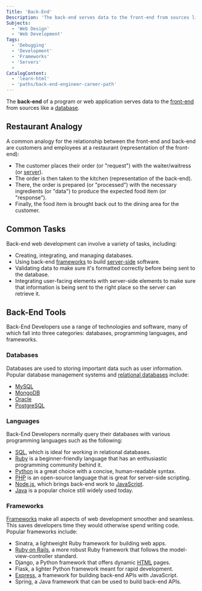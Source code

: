 ```yaml
---
Title: 'Back-End'
Description: 'The back-end serves data to the front-end from sources like a database.'
Subjects:
  - 'Web Design'
  - 'Web Development'
Tags:
  - 'Debugging'
  - 'Development'
  - 'Frameworks'
  - 'Servers'
  - 
CatalogContent:
  - 'learn-html'
  - 'paths/back-end-engineer-career-path'
---
```


<link rel="canonical" href="https://www.codecademy.com/resources/blog/what-is-back-end/" />

The **back-end** of a program or web application serves data to the [front-end](https://www.codecademy.com/resources/docs/general/front-end) from sources like a [database](https://www.codecademy.com/resources/docs/general/database).

## Restaurant Analogy

A common analogy for the relationship between the front-end and back-end are customers and employees at a restaurant (representation of the front-end):

- The customer places their order (or "request") with the waiter/waitress (or [server](https://www.codecademy.com/resources/docs/general/server)).
- The order is then taken to the kitchen (representation of the back-end).
- There, the order is prepared (or "processed") with the necessary ingredients (or "data") to produce the expected food item (or "response").
- Finally, the food item is brought back out to the dining area for the customer.

## Common Tasks

Back-end web development can involve a variety of tasks, including:

- Creating, integrating, and managing databases.
- Using back-end [frameworks](https://www.codecademy.com/resources/docs/general/framework) to build [server-side](https://www.codecademy.com/resources/docs/general/server-side-rendering) software.
- Validating data to make sure it's formatted correctly before being sent to the database.
- Integrating user-facing elements with server-side elements to make sure that information is being sent to the right place so the server can retrieve it.

## Back-End Tools

Back-End Developers use a range of technologies and software, many of which fall into three categories: databases, programming languages, and frameworks.

### Databases

Databases are used to storing important data such as user information. Popular database management systems and [relational databases](https://www.codecademy.com/resources/docs/general/relational-database) include:

- [MySQL](https://www.mysql.com/)
- [MongoDB](https://www.mongodb.com/)
- [Oracle](https://www.oracle.com/index.html)
- [PostgreSQL](https://www.postgresql.org/)

### Languages

Back-End Developers normally query their databases with various programming languages such as the following:

- [SQL](https://www.codecademy.com/resources/docs/sql), which is ideal for working in relational databases.
- [Ruby](https://www.codecademy.com/resources/docs/ruby) is a beginner-friendly language that has an enthusiastic programming community behind it.
- [Python](https://www.codecademy.com/resources/docs/python) is a great choice with a concise, human-readable syntax.
- [PHP](https://www.codecademy.com/resources/docs/php) is an open-source language that is great for server-side scripting.
- [Node.js](https://www.codecademy.com/resources/docs/open-source/node-js), which brings back-end work to [JavaScript](https://www.codecademy.com/resources/docs/javascript).
- [Java](https://www.codecademy.com/resources/docs/java) is a popular choice still widely used today.

### Frameworks

[Frameworks](https://www.codecademy.com/resources/docs/general/framework) make all aspects of web development smoother and seamless. This saves developers time they would otherwise spend writing code. Popular frameworks include:

- Sinatra, a lightweight Ruby framework for building web apps.
- [Ruby on Rails](https://www.codecademy.com/resources/docs/ruby/ruby-on-rails), a more robust Ruby framework that follows the model-view-controller standard.
- Django, a Python framework that offers dynamic [HTML](https://www.codecademy.com/resources/docs/html) pages.
- Flask, a lighter Python framework meant for rapid development.
- [Express](https://www.codecademy.com/resources/docs/open-source/express), a framework for building back-end APIs with JavaScript.
- Spring, a Java framework that can be used to build back-end APIs.
